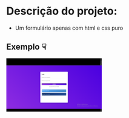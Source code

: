 # Descrição do projeto:
- Um formulário apenas com html e css puro

## Exemplo ☟

<div style="width:50%"><img src="./vendor/exemple-form.png" alt="form-example"></div>
